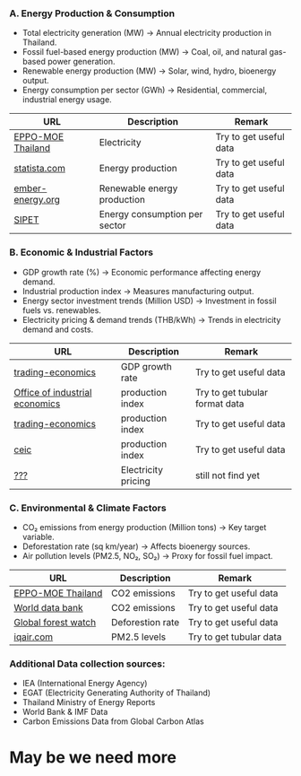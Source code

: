 ### A. Energy Production & Consumption
- Total electricity generation (MW) → Annual electricity production in Thailand.
- Fossil fuel-based energy production (MW) → Coal, oil, and natural gas-based power generation.
- Renewable energy production (MW) → Solar, wind, hydro, bioenergy output.
- Energy consumption per sector (GWh) → Residential, commercial, industrial energy usage.

| URL              | Description                                                            | Remark 
|--------------------------|---------------------------------------------------------------------| -------------
| [EPPO-MOE Thailand](https://www.eppo.go.th/index.php/en/en-energystatistics/electricity-statistic) | Electricity | Try to get useful data
| [statista.com](https://www.statista.com/outlook/io/energy/renewable-energy/thailand) | Energy production | Try to get useful data
| [ember-energy.org](https://ember-energy.org/data/electricity-data-explorer/) | Renewable energy production | Try to get useful data
| [SIPET](https://www.sipet.org/power-sector-data-browser.aspx) | Energy consumption per sector | Try to get useful data

### B. Economic & Industrial Factors
- GDP growth rate (%) → Economic performance affecting energy demand.
- Industrial production index → Measures manufacturing output.
- Energy sector investment trends (Million USD) → Investment in fossil fuels vs. renewables.
- Electricity pricing & demand trends (THB/kWh) → Trends in electricity demand and costs.

| URL              | Description                                                            | Remark
|--------------------------|---------------------------------------------------------------------|-------
| [trading-economics](https://tradingeconomics.com/thailand/gdp-growth) | GDP growth rate | Try to get useful data
| [Office of industrial economics](https://www.oie.go.th/view/1/Home/EN-US) | production index | Try to get tubular format data
| [trading-economics](https://tradingeconomics.com/thailand/industrial-production) | production index | Try to get useful data
| [ceic](https://www.ceicdata.com/en/indicator/thailand/industrial-production-index-growth) | production index | Try to get useful data
| [???](https://google.com) | Electricity pricing | still not find yet

### C. Environmental & Climate Factors
- CO₂ emissions from energy production (Million tons) → Key target variable.
- Deforestation rate (sq km/year) → Affects bioenergy sources.
- Air pollution levels (PM2.5, NO₂, SO₂) → Proxy for fossil fuel impact.

| URL              | Description                                                            | Remark
|--------------------------|---------------------------------------------------------------------|-------
| [EPPO-MOE Thailand](https://www.eppo.go.th/index.php/en/en-energystatistics/co2-statistic) |CO2 emissions | Try to get useful data
| [World data bank](https://ourworldindata.org/co2/country/thailand) | CO2 emissions | Try to get useful data
| [Global forest watch](https://www.globalforestwatch.org/dashboards/country/THA/) | Deforestion rate | Try to get useful data
| [iqair.com](https://www.iqair.com/th-en/thailand?srsltid=AfmBOorP4n_3s6MnUDOPa4pHmAQ57SL-oyCFMHzb0Ja3lsOEp331LBhm) | PM2.5 levels | Try to get tubular data

### Additional Data collection sources: 

- IEA (International Energy Agency)
- EGAT (Electricity Generating Authority of Thailand)
- Thailand Ministry of Energy Reports
- World Bank & IMF Data
- Carbon Emissions Data from Global Carbon Atlas

# May be we need more 





